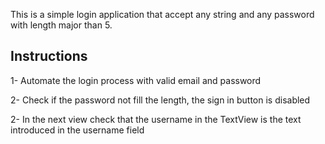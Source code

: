 This is a simple login application that accept any string and any password with length major than 5.

Instructions
---

1- Automate the login process with valid email and password

2- Check if the password not fill the length, the sign in button is disabled

2- In the next view check that the username in the TextView is the text introduced in the username field

